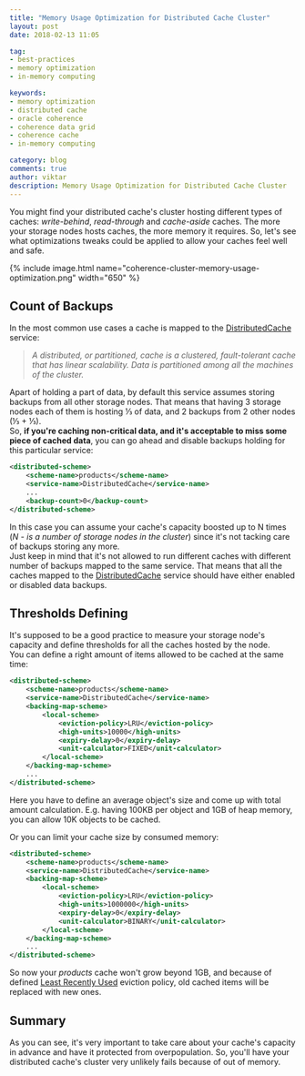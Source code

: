 ```yaml
---
title: "Memory Usage Optimization for Distributed Cache Cluster"
layout: post
date: 2018-02-13 11:05

tag:
- best-practices
- memory optimization
- in-memory computing

keywords:
- memory optimization
- distributed cache
- oracle coherence
- coherence data grid
- coherence cache
- in-memory computing

category: blog
comments: true
author: viktar
description: Memory Usage Optimization for Distributed Cache Cluster
---
```


You might find your distributed cache's cluster hosting different types
of caches: _write-behind_, _read-through_ and _cache-aside_ caches.
The more your storage nodes hosts caches, the more memory it requires.
So, let's see what optimizations tweaks could be applied to allow your
caches feel well and safe.

<!--more-->

{% include image.html name="coherence-cluster-memory-usage-optimization.png" width="650" %}

## Count of Backups
In the most common use cases a cache is mapped to the [DistributedCache][1] service:
> _A distributed, or partitioned, cache is a clustered, fault-tolerant cache that has linear scalability._
> _Data is partitioned among all the machines of the cluster._

Apart of holding a part of data, by default this service assumes
storing backups from all other storage nodes. That means that having 3
storage nodes each of them is hosting ⅓ of data, and 2 backups from
2 other nodes (⅓ + ⅓).
<br/>
So, **if you're caching non-critical data, and it's acceptable to miss
some piece of cached data**, you can go ahead and disable backups holding
for this particular service:

```xml
<distributed-scheme>
    <scheme-name>products</scheme-name>
    <service-name>DistributedCache</service-name>
    ...
    <backup-count>0</backup-count>
</distributed-scheme>
```

In this case you can assume your cache's capacity boosted up to N times
(_N - is a number of storage nodes in the cluster_) since it's not tacking
care of backups storing any more.
<br/>
Just keep in mind that it's not allowed to run different caches with
different number of backups mapped to the same service. That means that
all the caches mapped to the [DistributedCache][1] service should have
either enabled or disabled data backups.

## Thresholds Defining
It's supposed to be a good practice to measure your storage node's capacity
and define thresholds for all the caches hosted by the node.
<br/>
You can define a right amount of items allowed to be cached at the same
time:

```xml
<distributed-scheme>
    <scheme-name>products</scheme-name>
    <service-name>DistributedCache</service-name>
    <backing-map-scheme>
        <local-scheme>
            <eviction-policy>LRU</eviction-policy>
            <high-units>10000</high-units>
            <expiry-delay>0</expiry-delay>
            <unit-calculator>FIXED</unit-calculator>
        </local-scheme>
    </backing-map-scheme>
    ...
</distributed-scheme>
```

Here you have to define an average object's size and come up with total
amount calculation. E.g. having 100KB per object and 1GB of heap memory,
you can allow 10K objects to be cached.
<br/>

Or you can limit your cache size by consumed memory:

```xml
<distributed-scheme>
    <scheme-name>products</scheme-name>
    <service-name>DistributedCache</service-name>
    <backing-map-scheme>
        <local-scheme>
            <eviction-policy>LRU</eviction-policy>
            <high-units>1000000</high-units>
            <expiry-delay>0</expiry-delay>
            <unit-calculator>BINARY</unit-calculator>
        </local-scheme>
    </backing-map-scheme>
    ...
</distributed-scheme>
```

So now your _products_ cache won't grow beyond 1GB, and because of defined
[Least Recently Used][2] eviction policy, old cached items will be
replaced with new ones.

## Summary
As you can see, it's very important to take care about your cache's
capacity in advance and have it protected from overpopulation.
So, you'll have your distributed cache's cluster very unlikely
fails because of out of memory.

[1]: https://docs.oracle.com/cd/E14526_01/coh.350/e14509/appcachetypes.htm#COHDG320
[2]: https://en.wikipedia.org/wiki/Cache_replacement_policies#Least_Recently_Used_(LRU)
